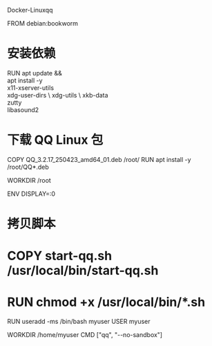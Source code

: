 Docker-Linuxqq

FROM debian:bookworm

# 安装依赖
RUN apt update && \
    apt install -y \
    x11-xserver-utils \
    xdg-user-dirs \ 
    xdg-utils \ 
    xkb-data \
    zutty \
    libasound2 
# 下载 QQ Linux 包
COPY QQ_3.2.17_250423_amd64_01.deb /root/
RUN  apt install -y /root/QQ*.deb

    
WORKDIR /root

ENV DISPLAY=:0

# 拷贝脚本

# COPY start-qq.sh /usr/local/bin/start-qq.sh
# RUN chmod +x /usr/local/bin/*.sh
RUN useradd -ms /bin/bash myuser
USER myuser

WORKDIR /home/myuser
CMD ["qq", "--no-sandbox"]
